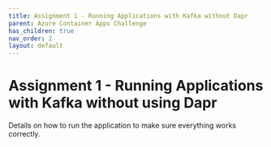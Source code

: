 ```yaml
---
title: Assignment 1 - Running Applications with Kafka without Dapr
parent: Azure Container Apps Challenge
has_children: true
nav_order: 2
layout: default
---
```


# Assignment 1 - Running Applications with Kafka without using Dapr

Details on how to run the application to make sure everything works correctly.